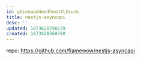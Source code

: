 ```yaml
---
id: ybioywqd4wx4hmxh4t2suok
title: nestjs-asyncapi
desc: ''
updated: 1673628790239
created: 1673628560708
---
```


repo: https://github.com/flamewow/nestjs-asyncapi